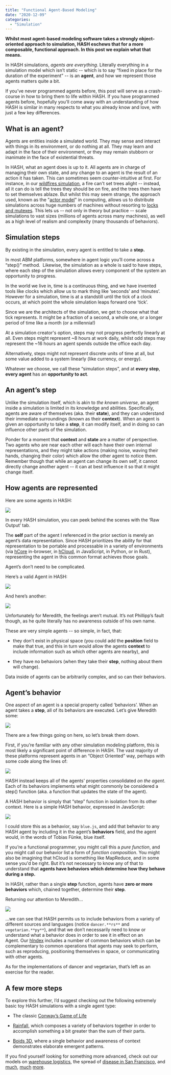 ```yaml
---
title: "Functional Agent-Based Modeling"
date: "2020-12-09"
categories: 
  - "Simulation"
---
```


**Whilst most agent-based modeling software takes a strongly object-oriented approach to simulation, HASH eschews that for a more composable, functional approach. In this post we explain what that means.**

In HASH simulations, _agents are everything_. Literally everything in a simulation model which isn’t static -- which is to say “fixed in place for the duration of the experiment” -- is an **agent**, and how we represent those agents matters quite a bit.

If you’ve never programmed agents before, this post will serve as a crash-course in how to bring them to life within HASH. If you have programmed agents before, hopefully you'll come away with an understanding of how HASH is similar in many respects to what you already know and love, with just a few key differences.

## **What is an agent?**

Agents are entities inside a simulated world. They may sense and interact with things in its environment, or do nothing at all. They may learn and adapt in the face of their environment, or they may remain stubborn or inanimate in the face of existential threats.

In HASH, what an agent does is up to it. All agents are in charge of managing their own state, and any change to an agent is the result of an action it has taken. This can sometimes seem counter-intuitive at first. For instance, in our [wildfires simulation](https://hash.ai/@hash/wildfires-regrowth), a fire can't set trees alight -- instead, all it can do is tell the trees they should be on fire, and the trees then have to set themselves ablaze. But whilst this may seem strange, the approach used, known as the "[actor model](https://hash.ai/glossary/actor-model)" in computing, allows us to distribute simulations across huge numbers of machines without resorting to [locks and mutexes](https://en.wikipedia.org/wiki/Lock_(computer_science)). This lets us -- not only in theory but practice -- scale simulations to vast sizes (millions of agents across many machines), as well as a high level of realism and complexity (many thousands of behaviors).

## **Simulation steps**

By existing in the simulation, every agent is entitled to take a **step.**

In most ABM platforms, somewhere in agent logic you’ll come across a “step()” method.  Likewise, the simulation as a whole is said to have steps, where each step of the simulation allows every component of the system an opportunity to progress.

In the world we live in, time is a continuous thing, and we have invented tools like clocks which allow us to mark thing like ‘seconds’ and ‘minutes’. However for a simulation, time is at a standstill until the tick of a clock occurs, at which point the whole simulation leaps forward one ‘tick’.

Since we are the architects of the simulation, we get to choose what that tick represents. It might be a fraction of a second, a whole one, or a longer period of time like a month (or a millennia!)

At a simulation creator's option, steps may not progress perfectly linearly at all. Even steps might represent ~8 hours at work daily, whilst odd steps may represent the ~16 hours an agent spends outside the office each day.

Alternatively, steps might not represent discrete units of time at all, but some value added to a system linearly (like currency, or energy).

Whatever we choose, we call these “simulation steps”, and at **every step**, **every agent** has an **opportunity to act**.

## **An agent’s step**

Unlike the simulation itself, which is akin to _the known universe_, an agent inside a simulation is limited in its knowledge and abilities. Specifically, agents are aware of themselves (aka. their **state**), and they can understand their immediate surroundings (known as their **context**). When an agent is given an opportunity to take a **step**, it can modify itself, and in doing so can influence other parts of the simulation.

Ponder for a moment that **context** and **state** are a matter of perspective. Two agents who are near each other will each have their own internal representations, and they might take actions (making noise, waving their hands, changing their color) which allow the other agent to notice them.  Remember though that while an agent can change its own self, it cannot directly change another agent -- it can at best influence it so that it might change itself.

## **How agents are represented**

Here are some agents in HASH:

![](https://lh5.googleusercontent.com/57j9AedU5ccesB4cnBdLSPqbOiMMEQ_Uk3io2wc4av_pfnuhqFzRQA3BFvWIWzX6AiOj8DABGmTBqlOPYlj0otlBIIWsW56Pwvx3jB9IXoLWgnTxPW4v-f-lU-Gv6YujueQHGpI2)

In every HASH simulation, you can peek behind the scenes with the ‘Raw Output’ tab.

The **self** part of the agent I referenced in the prior section is merely an agent’s data representation. Since HASH prioritizes the ability for that representation to be portable and processable in a variety of environments (via [hCore](https://hash.ai/platform/core) in-browser, in [hCloud](https://hash.ai/platform/cloud), in JavaScript, in Python, or in Rust), representing the agent in this common format achieves those goals.

Agent’s don’t need to be complicated.

Here’s a valid Agent in HASH:

![](https://lh6.googleusercontent.com/jdGQVPzTL7Q1EoBjIScTtNWReYekw_4sGXMtNeLwaSMntMALCgx9a1GNimJN0DSEgNb1xDJqQFlic0WRc_t_VW1tALsmfO5nEeULBLmac9S8PO3T1DBalK2n94XeuwNk6nuEgcrQ)

And here’s another:

![](https://lh6.googleusercontent.com/Xv_VfP7PvK1fvspwx5lCDK9QSZQLxJiwhygG6ihbxX9DtNfrcHeGvPxiUvw_zmJ5ulI42dQpyrqUp4trH_ClvxIElzwvrMF46UUgN53idznWlUaB5UIQbmPONR1YIB8ATbQZo9OK)

Unfortunately for Meredith, the feelings aren’t mutual. It’s not Phillipp’s fault though, as he quite literally has no awareness outside of his own name.

These are very simple agents -- so simple, in fact, that:

- they don’t exist in physical space (you could add the **position** field to make that true, and this in turn would allow the agents **context** to include information such as which other agents are nearby), and

- they have no behaviors (when they take their **step**, nothing about them will change).

Data inside of agents can be arbitrarily complex, and so can their behaviors.

## **Agent’s behavior**

One aspect of an agent is a special property called ‘behaviors’. When an agent takes a **step**, all of its behaviors are executed. Let’s give Meredith some:

![](https://lh5.googleusercontent.com/G9xe5JCs_KMeerZOgR9OnyEuLFYfY3E2nAx-S7inAuJmHpkxtG39rtMaSl-99dPSsCbjuXfTgSyQUxgMrH0lnJezd7zGlpaRel5se2I6pxQ6AGBMEgZvnF4XgU796BXkNZ7HwjVU)

There are a few things going on here, so let’s break them down.

First, if you’re familiar with any other simulation modeling platform, this is most likely a significant point of difference in HASH. The vast majority of these platforms represent agents in an “Object Oriented” way, perhaps with some code along the lines of:

![](https://lh6.googleusercontent.com/y93wqxuDY5p1pJjoGXlAPcODUbls7ynTcwN_evV7HwnxfzCpqT5NJDmFcCpKxQZBEi3Hbl_PxOSqpm_iwGLTzY9DKRANACwOD-LalEo1kY9te4hIunj7lwV0WKlIxC_mpwBcRNlc)

HASH instead keeps all of the agents' properties consolidated _on the agent_. Each of its behaviors implements what might commonly be considered a step() function (aka. a function that updates the state of the agent).

A HASH behavior is simply that “step” function in isolation from its other context. Here is a simple HASH behavior, expressed in JavaScript:

![](https://lh3.googleusercontent.com/T9FXf1VQfECRwI8g032ZN4yREBSRvMM8LOZOE4uqH27uJX5NwmJohRClCITAXIHCV25n12zD_Ibe-HqZQUP30BJlJWagmNAEaatN5LKeubxMZQ6frVPr1KiPClhuEJJtWVS2vEsO)

I could store this as a behavior, say `blue.js`, and add that behavior to any HASH agent by including it in the agent’s **behaviors** field, and the agent would, in the words of Tobias Fünke, blue itself. 

If you’re a functional programmer, you might call this a _pure function_, and you might call our behavior list a form of _function composition_. You might also be imagining that hCloud is something like MapReduce, and in some sense you'd be right. But it’s not necessary to know any of that to understand that **agents have behaviors which determine how they behave during a step.**

In HASH, rather than a single **step** function, agents have **zero or more behaviors** which, chained together, determine their **step**.

Returning our attention to Meredith...

![](https://lh5.googleusercontent.com/G9xe5JCs_KMeerZOgR9OnyEuLFYfY3E2nAx-S7inAuJmHpkxtG39rtMaSl-99dPSsCbjuXfTgSyQUxgMrH0lnJezd7zGlpaRel5se2I6pxQ6AGBMEgZvnF4XgU796BXkNZ7HwjVU)

...we can see that HASH permits us to include behaviors from a variety of different sources and languages (notice `dancer.**rs**` and `vegetarian.**py**`), and that we don’t necessarily need to know or understand what a behavior does in order to see it in effect on an Agent. Our [hIndex](https://hash.ai/index) includes a number of common behaviors which can be complementary to common operations that agents may seek to perform, such as reproducing, positioning themselves in space, or communicating with other agents.

As for the implementations of dancer and vegetarian, that’s left as an exercise for the reader.

## **A few more steps**

To explore this further, I’d suggest checking out the following extremely basic toy HASH simulations with a single agent type:

- The classic [Conway’s Game of Life](https://hash.ai/@hash/conways-game-of-life) 

- [Rainfall](https://hash.ai/@hash/rainfall), which composes a variety of behaviors together in order to accomplish something a bit greater than the sum of their parts.

- [Boids 3D](https://hash.ai/@hash/boids-3d), where a single behavior and awareness of context demonstrates elaborate emergent patterns.

If you find yourself looking for something more advanced, check out our models on [warehouse logistics](https://hash.ai/@hash/warehouse-logistics), the spread of [disease in San Francisco](https://hash.ai/@hash/city-infection-model), and [much](https://hash.ai/@hash/air-defense-system), [much](https://hash.ai/@hash/traffic-intersection) [more](https://hash.ai/@hash/warehouse-conveyor1).
